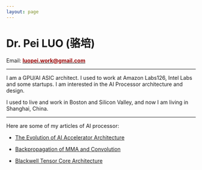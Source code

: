 ```yaml
---
layout: page
---
```


# Dr. Pei LUO (骆培)

<!--img src="images/cat.jpg" class="floatpic"-->

Email: [**<font color="#990000">  luopei.work@gmail.com </font>** ](mailto:luopei.work@gmail.com)


---

I am a GPU/AI ASIC architect. I used to work at Amazon Labs126, Intel Labs and some startups. I am interested in the AI Processor architecture and design. 

I used to live and work in Boston and Silicon Valley, and now I am living in Shanghai, China. 

<!-- **<font color="#990000">   </font>** -->

---
Here are some of my articles of AI processor:

- [The Evolution of AI Accelerator Architecture](blogs/AI_Accelerator_Architecture.md)

- [Backpropagation of MMA and Convolution](blogs/Backpropagation.md)

- [Blackwell Tensor Core Architecture](blogs/Blackwell_Tensor_Core.md)


